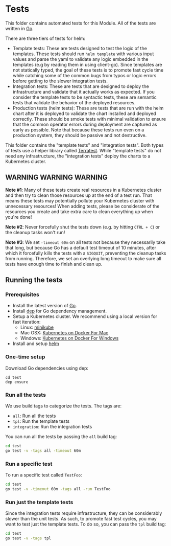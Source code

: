 # Tests

This folder contains automated tests for this Module. All of the tests are written in [Go](https://golang.org/).

There are three tiers of tests for helm:

- Template tests: These are tests designed to test the logic of the templates. These tests should run `helm template`
  with various input values and parse the yaml to validate any logic embedded in the templates (e.g by reading them in
  using client-go). Since templates are not statically typed, the goal of these tests is to promote fast cycle time
  while catching some of the common bugs from typos or logic errors before getting to the slower integration tests.
- Integration tests: These are tests that are designed to deploy the infrastructure and validate that it actually
  works as expected. If you consider the template tests to be syntactic tests, these are semantic tests that validate
  the behavior of the deployed resources.
- Production tests (helm tests): These are tests that are run with the helm chart after it is deployed to validate the
  chart installed and deployed correctly. These should be smoke tests with minimal validation to ensure that the common
  operator errors during deployment are captured as early as possible. Note that because these tests run even on a
  production system, they should be passive and not destructive.

This folder contains the "template tests" and "integration tests". Both types of tests use a helper library called
[Terratest](https://github.com/terraform-modules-krish/terratest). While "template tests" do not need any infrastructure, the
"integration tests" deploy the charts to a Kubernetes cluster.



## WARNING WARNING WARNING

**Note #1**: Many of these tests create real resources in a Kubernetes cluster and then try to clean those resources up at
the end of a test run. That means these tests may potentially pollute your Kubernetes cluster with unnecessary
resources! When adding tests, please be considerate of the resources you create and take extra care to clean everything
up when you're done!

**Note #2**: Never forcefully shut the tests down (e.g. by hitting `CTRL + C`) or the cleanup tasks won't run!

**Note #3**: We set `-timeout 60m` on all tests not because they necessarily take that long, but because Go has a
default test timeout of 10 minutes, after which it forcefully kills the tests with a `SIGQUIT`, preventing the cleanup
tasks from running. Therefore, we set an overlying long timeout to make sure all tests have enough time to finish and
clean up.



## Running the tests

### Prerequisites

- Install the latest version of [Go](https://golang.org/).
- Install [dep](https://github.com/golang/dep) for Go dependency management.
- Setup a Kubernetes cluster. We recommend using a local version for fast iteration:
    - Linux: [minikube](https://github.com/kubernetes/minikube)
    - Mac OSX: [Kubernetes on Docker For Mac](https://docs.docker.com/docker-for-mac/kubernetes/)
    - Windows: [Kubernetes on Docker For Windows](https://docs.docker.com/docker-for-windows/kubernetes/)
- Install and setup [helm](https://docs.helm.sh/using_helm/#installing-helm)

### One-time setup

Download Go dependencies using dep:

```
cd test
dep ensure
```

### Run all the tests

We use build tags to categorize the tests. The tags are:

- `all`: Run all the tests
- `tpl`: Run the template tests
- `integration`: Run the integration tests

You can run all the tests by passing the `all` build tag:

```bash
cd test
go test -v -tags all -timeout 60m
```

### Run a specific test

To run a specific test called `TestFoo`:

```bash
cd test
go test -v -timeout 60m -tags all -run TestFoo
```

### Run just the template tests

Since the integration tests require infrastructure, they can be considerably slower than the unit tests. As such, to
promote fast test cycles, you may want to test just the template tests. To do so, you can pass the `tpl` build tag:

```bash
cd test
go test -v -tags tpl
```
